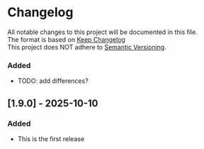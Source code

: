 # Changelog
All notable changes to this project will be documented in this file.\
The format is based on [Keep Changelog](https://keepachangelog.com/en/1.0.0/)\
This project does NOT adhere to [Semantic Versioning](https://semver.org/spec/v2.0.0.html).


### Added

- TODO: add differences?

## [1.9.0] - 2025-10-10

### Added

- This is the first release
